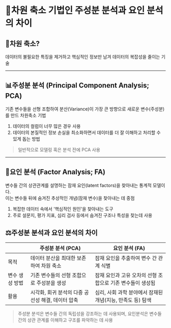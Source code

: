 # :compass:차원 축소 기법인 주성분 분석과 요인 분석의 차이

## :triangular_ruler:차원 축소?
데이터의 불필요한 특징을 제거하고 핵심적인 정보만 남겨 데이터의 복잡성을 줄이는 기술

---

## :bar_chart:주성분 분석 (Principal Component Analysis; PCA)
기존 변수들을 선형 조합하여 분산(Variance)이 가장 큰 방향으로 새로운 변수(주성분)를 만드 차원축소 기법

1. 데이터의 컬럼이 너무 많은 경우 사용
2. 데이터의 본질적인 정보 손실을 최소화하면서 데이터를 더 잘 이해하고 처리할 수 있게 돕는 방법
> 일반적으로 모델링 혹은 분석 전에 PCA 사용

---

## :jigsaw:요인 분석 (Factor Analysis; FA)
변수들 간의 상관관계를 설명하는 잠재 요인(latent factors)을 찾아내는 통계적 모델이다.   
이는 변수들 뒤에 숨겨진 추상적인 개념(잠재 변수)을 찾아내는 데 중점
1. 복잡한 데이터 속에서 '핵심적인 원인'을 찾아내는 도구
2. 주로 설문지, 평가 지표, 심리 검사 등에서 숨겨진 구조나 특성을 찾는데 사용


## :balance_scale:주성분 분석과 요인 분석의 차이
|      | 주성분 분석 (PCA) | 요인 분석 (FA) |
|------|------------------|----------------|
| 목적 | 데이터 분산을 최대한 보존하여 차원 축소 | 잠재 요인을 추출하여 변수 간 관계 식별 |
| 변수 생성 방법 | 기존 변수들의 선형 조합으로 주성분을 생성 | 잠재 요인과 고유 오차의 선형 조합으로 기존 변수들이 생성됨 |
| 활용 | 시각화, 회귀 분석의 다중 공선성 해결, 데이터 압축 | 심리, 사회 과학 분야에서 잠재된 개념(지능, 만족도 등) 탐색 |
> 주성분 분석은 변수들 간의 독립성을 강조하는 데 사용되며, 요인분석은 변수들 간의 상관 관계를 이해하고 구조를 파악하는 데 사용
